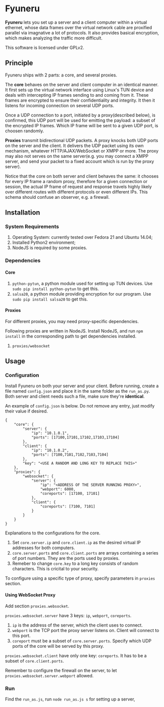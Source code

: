Fyuneru
=======

**Fyuneru** lets you set up a server and a client computer within a virtual
ethernet, whose data frames over the virtual network cable are proxified
parallel via imagnative a lot of protocols. It also provides basical
encryption, which makes analyzing the traffic more difficult.

This software is licensed under GPLv2.



## Principle

Fyuneru ships with 2 parts: a core, and several proxies.

The **core** behaves on the server and client computer in an identical manner.
It first sets up the virtual network interface using Linux's TUN device and
deals with intercepting IP frames sending to and coming from it. These frames
are encrypted to ensure their confidentiality and integrity. It then it listens
for incoming connection on several UDP ports.

Once a UDP connection to a port, initiated by a proxy(described below), is
confirmed, this UDP port will be used for emitting the payload: a subset of the
encrypted IP frames. Which IP frame will be sent to a given UDP port, is
choosen randomly.

**Proxies** transmit bidirectional UDP packets. A proxy knocks both UDP ports
on the server and the client. It delivers the UDP packet using its own
mechanism, whatever HTTP/AJAX/WebSocket or XMPP or more. The proxy may also
not serves on the same server(e.g. you may connect a XMPP server, and send your
packet to a fixed account which is run by the proxy server).

Notice that the core on both server and client behaves the same: it chooses for
every IP frame a random proxy, therefore for a given connection or session, the
actual IP frame of request and response travels highly likely over different
routes with different protocols or even different IPs. This schema should
confuse an observer, e.g. a firewall.



## Installation

### System Requirements

1. Operating System: currently tested over Fedora 21 and Ubuntu 14.04;
1. Installed Python2 environment;
1. NodeJS is required by some proxies.

### Dependencies

#### Core

1. `python-pytun`, a python module used for setting up TUN devices. Use
   `sudo pip install python-pytun` to get this.
1. `salsa20`, a python module providing encryption for our program. Use
   `sudo pip install salsa20` to get this.

#### Proxies

For different proxies, you may need proxy-specific dependencies.

Following proxies are written in NodeJS. Install NodeJS, and run `npm install`
in the corresponding path to get dependencies installed.

1. `proxies/websocket`

## Usage

### Configuration

Install Fyuneru on both your server and your client. Before running, create a
file named `config.json` and place it in the same folder as the `run_as.py`.
Both server and client needs such a file, make sure they're **identical**.

An example of `config.json` is below. Do not remove any entry, just modify
their value if desired.

```
{
    "core": {
        "server": {
            "ip": "10.1.0.1",
            "ports": [17100,17101,17102,17103,17104]
        },
        "client": {
            "ip": "10.1.0.2",
            "ports": [7100,7101,7102,7103,7104]
        },
        "key": "<USE A RANDOM AND LONG KEY TO REPLACE THIS>"
    },
    "proxies": {
        "websocket": {
            "server": {
                "ip": "<ADDRESS OF THE SERVER RUNNING PROXY>",
                "webport": 6000,
                "coreports": [17100, 17101]
            },
            "client": {
                "coreports": [7100, 7101]
            }
        }
    }
}
```

Explanations to the configurations for the core.

1. Set `core.server.ip` and `core.client.ip` as the desired virtual IP
   addresses for both computers.
1. `core.server.ports` and `core.client.ports` are arrays containing a series
   of port numbers. They are the ports used by proxies.
1. Remeber to change `core.key` to a long key consists of random characters.
   This is cricital to your security.

To configure using a specific type of proxy, specify parameters in `proxies`
section.

#### Using WebSocket Proxy

Add section `proxies.websocket`.

`proxies.websocket.server` have 3 keys: `ip`, `webport`, `coreports`.

1. `ip` is the address of the server, which the client uses to connect.
2. `webport` is the TCP port the proxy server listens on. Client will connect
   to this port.
3. `coreport` must be a subset of `core.server.ports`. Specify which UDP ports
   of the core will be served by this proxy.

`proxies.websocket.client` have only one key: `coreports`. It has to be a
subset of `core.client.ports`.

Remember to configure the firewall on the server, to let
`proxies.websocket.server.webport` allowed.

### Run

Find the `run_as.js`, run `node run_as.js s` for setting up a server, 
